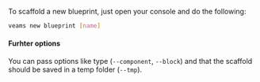 To scaffold a new blueprint, just open your console and do the following: 

``` bash
veams new blueprint [name]
```

#### Furhter options

You can pass options like type (`--component`, `--block`) and that the scaffold should be saved in a temp folder (`--tmp`).